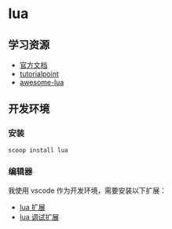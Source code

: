 # lua

## 学习资源

- [官方文档](https://www.lua.org/docs.html)
- [tutorialpoint](https://www.tutorialspoint.com/lua/index.htm)
- [awesome-lua](https://github.com/LewisJEllis/awesome-lua)

## 开发环境

### 安装

```sh
scoop install lua
```

### 编辑器

我使用 vscode 作为开发环境，需要安装以下扩展：

- [lua 扩展](https://github.com/sumneko/lua-language-server)
- [lua 调试扩展](https://marketplace.visualstudio.com/items?itemName=actboy168.lua-debug)
